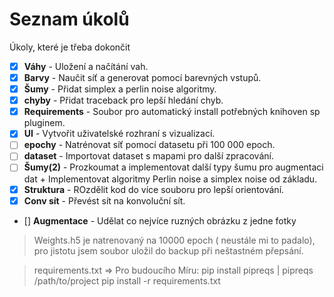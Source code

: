 
# Seznam úkolů

Úkoly, které je třeba dokončit

- [x] **Váhy** - Uložení a načítání vah.
- [x] **Barvy** - Naučit síť a generovat pomocí barevných vstupů.
- [x] **Šumy** - Přidat simplex a perlin noise algoritmy.
- [x] **chyby** - Přidat traceback pro lepší hledání chyb.
- [x] **Requirements** - Soubor pro automatický install potřebných knihoven sp pluginem.
- [x] **UI** - Vytvořit uživatelské rozhraní s vizualizací.
- [ ] **epochy** - Natrénovat síť pomocí datasetu při 100 000 epoch.
- [ ] **dataset** - Importovat dataset s mapami pro další zpracování.
- [ ] **Šumy(2)** - Prozkoumat a implementovat další typy šumu pro augmentaci dat + Implementovat algoritmy Perlin noise a simplex noise od základu.
- [x] **Struktura** - ROzdělit kod do více souboru pro lepší orientování.
- [x] **Conv sít** - Převést sít na konvoluční sít.
- [] **Augmentace** - Udělat co nejvíce ruzných obrázku z jedne fotky


> Weights.h5 je natrenovaný na 10000 epoch ( neustále mi to padalo), pro jistotu jsem soubor uložil do backup při neštastném přepsání.

> requirements.txt  => Pro budoucího Míru:
> pip install pipreqs |
> pipreqs /path/to/project
> pip install -r requirements.txt
> 